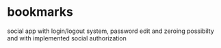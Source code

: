 # bookmarks
social app with login/logout system, password edit and zeroing possibilty and with implemented social authorization
